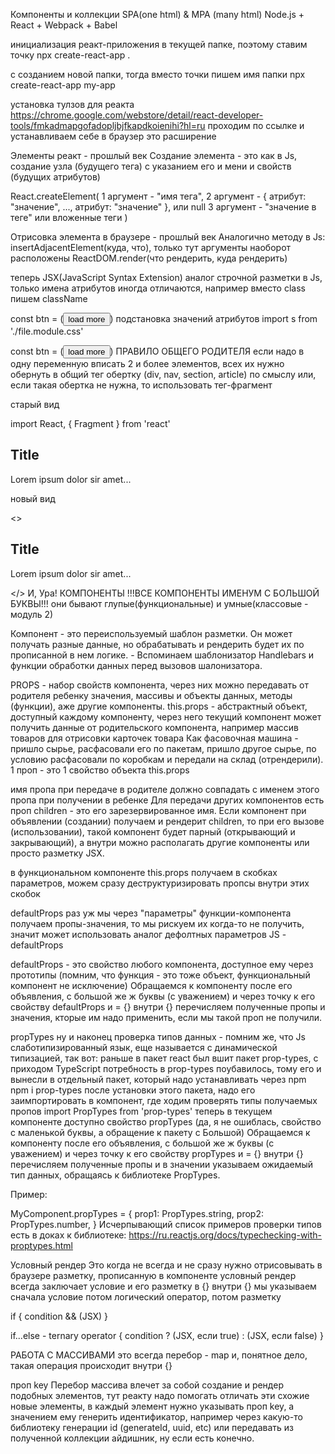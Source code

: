 Компоненты и коллекции
SPA(one html) & MPA (many html) Node.js + React + Webpack + Babel

инициализация реакт-приложения
в текущей папке, поэтому ставим точку
npx create-react-app .

с созданием новой папки, тогда вместо точки пишем имя папки
npx create-react-app my-app

установка тулзов для реакта
https://chrome.google.com/webstore/detail/react-developer-tools/fmkadmapgofadopljbjfkapdkoienihi?hl=ru проходим по ссылке и устанавливаем себе в браузер это расширение

Элементы реакт - прошлый век
Создание элемента - это как в Js, создание узла (будущего тега) с указанием его и мени и свойств (будущих атрибутов)

React.createElement( 1 аргумент - "имя тега", 2 аргумент - { атрибут: "значение", ..., атрибут: "значение" }, или null 3 аргумент - "значение в теге" или вложенные теги )

Отрисовка элемента в браузере - прошлый век
Аналогично методу в Js: insertAdjacentElement(куда, что), только тут аргументы наоборот расположены ReactDOM.render(что рендерить, куда рендерить)

теперь JSX(JavaScript Syntax Extension)
аналог строчной разметки в Js, только имена атрибутов иногда отличаются, например вместо class пишем className

const btn = (<button className="myBtn" type="button" id="btn-classic">load more</button>)
подстановка значений атрибутов
import s from './file.module.css'

const btn = (<button className={s.myBtn} type="button" id="btn-classic">load more</button>)
ПРАВИЛО ОБЩЕГО РОДИТЕЛЯ
если надо в одну переменную вписать 2 и более элементов, всех их нужно обернуть в общий тег обертку (div, nav, section, article) по смыслу или, если такая обертка не нужна, то использовать тег-фрагмент

старый вид

import React, { Fragment } from 'react'
<Fragment>
    <h2>Title</h2>
    <p>Lorem ipsum dolor sir amet...</p>
</Fragment>
новый вид

<>
    <h2>Title</h2>
    <p>Lorem ipsum dolor sir amet...</p>
</>
И, Ура! КОМПОНЕНТЫ
!!!ВСЕ КОМПОНЕНТЫ ИМЕНУМ С БОЛЬШОЙ БУКВЫ!!! они бывают глупые(функциональные) и умные(классовые - модуль 2)

Компонент - это переиспользуемый шаблон разметки. Он может получать разные данные, но обрабатывать и рендерить будет их по прописанной в нем логике. - Вспоминаем шаблонизатор Handlebars и функции обработки данных перед вызовов шалонизатора.

PROPS - набор свойств компонента, через них можно передавать от родителя ребенку значения, массивы и объекты данных, методы (функции), аже другие компоненты.
this.props - абстрактный объект, доступный каждому компоненту, через него текущий компонент может получить данные от родительского компонента, например массив товаров для отрисовки карточек товара Как фасовочная машина - пришло сырье, расфасовали его по пакетам, пришло другое сырье, по условию расфасовали по коробкам и передали на склад (отрендерили). 1 проп - это 1 свойство объекта this.props

имя пропа при передаче в родителе должно совпадать с именем этого пропа при получении в ребенке
Для передачи других компонентов есть проп children - это его зарезервированное имя. Если компонент при объявлении (создании) получаем и рендерит children, то при его вызове (использовании), такой компонент будет парный (открывающий и закрывающий), а внутри можно располагать другие компоненты или просто разметку JSX.

в функциональном компоненте this.props получаем в скобках параметров, можем сразу деструктуризировать пропсы внутри этих скобок

defaultProps
раз уж мы через "параметры" функции-компонента получаем пропы-значения, то мы рискуем их когда-то не получить, значит может использовать аналог дефолтных параметров JS - defaultProps

defaultProps - это свойство любого компонента, доступное ему через прототипы (помним, что функция - это тоже объект, функциональный компонент не исключение) Обращаемся к компоненту после его объявления, с большой же ж буквы (с уважением) и через точку к его свойству defaultProps и = {} внутри {} перечисляем полученные пропы и значения, кторые им надо применить, если мы такой проп не получили.

propTypes
ну и наконец проверка типов данных - помним же, что Js слаботипизированный язык, еще называется с динамической типизацией, так вот: раньше в пакет react был вшит пакет prop-types, с приходом TypeScript потребность в prop-types поубавилось, тому его и вынесли в отдельный пакет, который надо устанавливать через npm npm i prop-types после установки этого пакета, надо его заимпортировать в компонент, где ходим проверять типы получаемых пропов import PropTypes from 'prop-types' теперь в текущем компоненте доступно свойство propTypes (да, я не ошиблась, свойство с маленькой буквы, а обращение к пакету с Большой) Обращаемся к компоненту после его объявления, с большой же ж буквы (с уважением) и через точку к его свойству propTypes и = {} внутри {} перечисляем полученные пропы и в значении указываем ожидаемый тип данных, обращаясь к библиотеке PropTypes.

Пример:

MyComponent.propTypes = {
    prop1: PropTypes.string,
    prop2: PropTypes.number,
}
Исчерпывающий список примеров проверки типов есть в доках к библиотеке: https://ru.reactjs.org/docs/typechecking-with-proptypes.html

Условный рендер
Это когда не всегда и не сразу нужно отрисовывать в браузере разметку, прописанную в компоненте условный рендер всегда заключает условие и его разметку в {} внутри {} мы указываем сначала условие потом логический оператор, потом разметку

if
{ condition && (JSX) }

if...else - ternary operator
{ condition ? (JSX, если true) : (JSX, если false) }

РАБОТА С МАССИВАМИ
это всегда перебор - map и, понятное дело, такая операция происходит внутри {}

проп key
Перебор массива влечет за собой создание и рендер подобных элементов, тут реакту надо помогать отличать эти схожие новые элементы, в каждый элемент нужно указывать проп key, а значением ему генерить идентификатор, например через какую-то библиотеку генерации id (generateId, uuid, etc) или передавать из полученной коллекции айдишник, ну если есть конечно.

